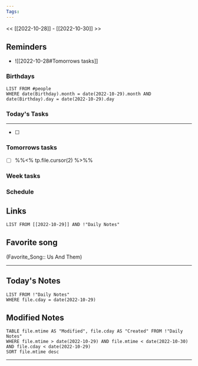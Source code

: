 ```yaml
---
Tags:
---
```

<< [[2022-10-28]] - [[2022-10-30]] >>
## Reminders
- ![[2022-10-28#Tomorrows tasks]]
### Birthdays
```dataview
LIST FROM #people 
WHERE date(Birthday).month = date(2022-10-29).month AND date(Birthday).day = date(2022-10-29).day

```
### Today's Tasks
---
- [ ] 



### Tomorrows tasks
- [ ] %%<% tp.file.cursor(2) %>%%
### Week tasks
### Schedule

## Links
```dataview
LIST FROM [[2022-10-29]] AND !"Daily Notes"
```
## Favorite song
(Favorite_Song:: Us And Them)
___
## Today's Notes
```dataview
LIST FROM !"Daily Notes"
WHERE file.cday = date(2022-10-29)
```
## Modified Notes
```dataview
TABLE file.mtime AS "Modified", file.cday AS "Created" FROM !"Daily Notes" 
WHERE file.mtime > date(2022-10-29) AND file.mtime < date(2022-10-30) AND file.cday < date(2022-10-29)
SORT file.mtime desc
```
___
